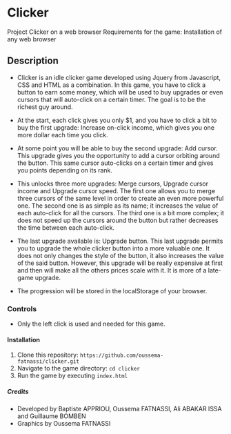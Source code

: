# Clicker

Project Clicker on a web browser
Requirements for the game: Installation of any web browser

## Description

- Clicker is an idle clicker game developed using Jquery from Javascript, CSS and HTML as a combination. In this game, you have to click a button to earn some money, which will be used to buy upgrades or even cursors that will auto-click on a certain timer. The goal is to be the richest guy around.

- At the start, each click gives you only $1, and you have to click a bit to buy the first upgrade: Increase on-click income, which gives you one more dollar each time you click.

- At some point you will be able to buy the second upgrade: Add cursor. This upgrade gives you the opportunity to add a cursor orbiting around the button. This same cursor auto-clicks on a certain timer and gives you points depending on its rank.

- This unlocks three more upgrades: Merge cursors, Upgrade cursor income and Upgrade cursor speed. The first one allows you to merge three cursors of the same level in order to create an even more powerful one. The second one is as simple as its name; it increases the value of each auto-click for all the cursors. The third one is a bit more complex; it does not speed up the cursors around the button but rather decreases the time between each auto-click.

- The last upgrade available is: Upgrade button. This last upgrade permits you to upgrade the whole clicker button into a more valuable one. It does not only changes the style of the button, it also increases the value of the said button. However, this upgrade will be really expensive at first and then will make all the others prices scale with it. It is more of a late-game upgrade.

- The progression will be stored in the localStorage of your browser.

### Controls

- Only the left click is used and needed for this game.

#### Installation

1. Clone this repository: `https://github.com/oussema-fatnassi/clicker.git`
2. Navigate to the game directory: `cd clicker`
3. Run the game by executing `index.html`

##### Credits

- Developed by Baptiste APPRIOU, Oussema FATNASSI, Ali ABAKAR ISSA and Guillaume BOMBEN
- Graphics by Oussema FATNASSI
